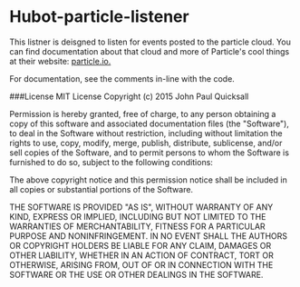 # Hubot-particle-listener

This listner is deisgned to listen for events posted to the particle cloud. You can find documentation about that cloud and more of Particle's cool things at their website: [particle.io.](https://www.particle.io/)

For documentation, see the comments in-line with the code.


###License
MIT License
Copyright (c) 2015 John Paul Quicksall

Permission is hereby granted, free of charge, to any person obtaining a copy of this software and associated documentation files (the "Software"), to deal in the Software without restriction, including without limitation the rights to use, copy, modify, merge, publish, distribute, sublicense, and/or sell copies of the Software, and to permit persons to whom the Software is furnished to do so, subject to the following conditions:

The above copyright notice and this permission notice shall be included in all copies or substantial portions of the Software.

THE SOFTWARE IS PROVIDED "AS IS", WITHOUT WARRANTY OF ANY KIND, EXPRESS OR IMPLIED, INCLUDING BUT NOT LIMITED TO THE WARRANTIES OF MERCHANTABILITY, FITNESS FOR A PARTICULAR PURPOSE AND NONINFRINGEMENT. IN NO EVENT SHALL THE AUTHORS OR COPYRIGHT HOLDERS BE LIABLE FOR ANY CLAIM, DAMAGES OR OTHER LIABILITY, WHETHER IN AN ACTION OF CONTRACT, TORT OR OTHERWISE, ARISING FROM, OUT OF OR IN CONNECTION WITH THE SOFTWARE OR THE USE OR OTHER DEALINGS IN THE SOFTWARE.